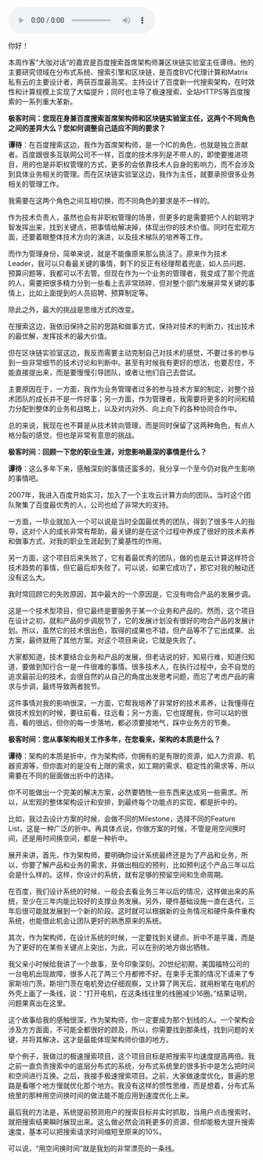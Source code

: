 <audio title="大咖对话 _ 谭待：架构的本质是折中" src="https://static001.geekbang.org/resource/audio/8c/3b/8cab50198069270f3c89c6e918cc743b.mp3" controls="controls"></audio> 
<p>你好！</p><p>本周作客“大咖对话”的嘉宾是百度搜索首席架构师兼区块链实验室主任谭待。他的主要研究领域在分布式系统、搜索引擎和区块链，是百度BVC代理计算和Matrix私有云的主要设计者，两获百度最高奖。主持设计了百度新一代搜索架构，在时效性和计算规模上实现了大幅提升；同时也主导了极速搜索、全站HTTPS等百度搜索的一系列重大革新。</p><p><strong>极客时间：您现在身兼百度搜索首席架构师和区块链实验室主任，这两个不同角色之间的差异大么？您如何调整自己适应不同的要求？</strong></p><p><strong>谭待</strong>：在百度搜索这边，我作为首席架构师，是一个IC的角色，也就是独立贡献者。百度跟很多互联网公司不一样，百度的技术序列是不带人的，即使要推进项目，用的也是非职权管理的方式，更多的会依靠技术人自身的影响力，而不会涉及到具体业务相关的管理。而在区块链实验室这边，我作为主任，就要承担很多业务相关的管理工作。</p><p>我需要在这两个角色之间互相切换，而不同角色的要求是不一样的。</p><p>作为技术负责人，虽然也会有非职权管理的场景，但更多的是需要把个人的聪明才智发挥出来，找到关键点，把事情给解决掉，体现出你的技术价值。同时在宏观方面，还要着眼整体技术方向的演进，以及技术梯队的培养等工作。</p><!-- [[[read_end]]] --><p>而作为管理身份，简单来说，就是不能像原来那么挑活了。原来作为技术Leader，我可以只看最关键的事情，剩下的反正有经理帮着兜底，如人员问题、预算问题等，我都可以不去管。但现在作为一个业务的管理者，我变成了那个兜底的人，需要把很多精力分到一些看上去非常琐碎，但对整个部门发展非常关键的事情上，比如上面提到的人员招聘、预算制定等。</p><p>除此之外，最大的挑战是思维方式的改变。</p><p>在搜索这边，我依旧保持之前的思路和做事方式，保持对技术的判断力，找出技术的最优解，发挥技术的最大价值。</p><p>但在区块链实验室这边，我反而需要主动克制自己对技术的感觉，不要过多的参与到一些非常细节的技术讨论和判断中。甚至有时候我有更好的想法，也要忍住，不能直接提出来，而是要慢慢引导团队，或者让他们自己去尝试。</p><p>主要原因在于，一方面，我作为业务管理者过多的参与技术方案的制定，对整个技术团队的成长并不是一件好事；另一方面，作为管理者，我需要将更多的时间和精力分配到整体的业务和战略上，以及对内对外、向上向下的各种协同合作中。</p><p>总的来说，我现在也不算是从技术转向管理，而是同时保留了这两种角色，有点人格分裂的感觉，但也是非常有意思的挑战。</p><p><strong>极客时间：回顾一下您的职业生涯，对您影响最深的事情是什么？</strong></p><p><strong>谭待</strong>：这么多年下来，感触深刻的事情还蛮多的，我分享一个至今仍对我产生影响的事情吧。</p><p>2007年，我进入百度开始实习，加入了一个主攻云计算方向的团队。当时这个团队聚集了百度最优秀的人，公司也给了非常大的支持。</p><p>一方面，一毕业就加入一个可以说是当时全国最优秀的团队，得到了很多牛人的指导，这对个人的成长非常有帮助，最关键的是在这个过程中养成了很好的技术素养和做事方式，对我的职业生涯起到了奠基性的作用。</p><p>另一方面，这个项目后来失败了，它有着最优秀的团队，做的也是云计算这样符合技术趋势的事情，但它最后却失败了。可以说，如果它成功了，那它对我的触动还没有这么大。</p><p>我时常回顾它的失败原因，其中最大的一个原因是，它没有吻合产品的发展步调。</p><p>这是一个技术型项目，但它最终是要服务于某一个业务和产品的。然而，这个项目在设计之初，就和产品的步调脱节了，它的发展计划没有很好的吻合产品的发展计划。所以，虽然它的技术很出色，取得的成果也不错，但产品等不了它出成果、出方案，最终就用了其他方案。对这个项目来说，它就是失败了。</p><p>大家都知道，技术要结合业务和产品的发展，但老话说的好，知易行难，知道归知道，要做到知行合一是一件很难的事情。很多技术人，在执行过程中，会不自觉的追求最前沿的技术，会很自然的从自己的角度出发思考问题，而忘了考虑产品的需求与步调，最终导致两者脱节。</p><p>这件事情对我的影响很深，一方面，它帮我培养了非常好的技术素养，让我懂得在做技术规划的时候，要往前看，往远看；另一方面，它也提醒我，你可以站的很高，看的很远，但你的每一步落地，都必须要接地气，踩中业务方的节奏。</p><p><strong>极客时间：您从事架构相关工作多年，在您看来，架构的本质是什么？</strong></p><p><strong>谭待</strong>：架构的本质是折中，作为架构师，你拥有的是有限的资源，如人力资源、机器资源等，但你面对的是没有上限的需求，如工期的需求、稳定性的需求等，所以需要在不同的层面做出折中的选择。</p><p>你不可能做出一个完美的解决方案，必然要牺牲一些东西来达成另一些需求。所以，从宏观的整体架构设计和安排，到最终每个功能点的实现，都是折中的。</p><p>比如，我过去设计方案的时候，会做不同的Milestone，选择不同的Feature List，这是一种广泛的折中。再具体点说，你做方案的时候，不管是用空间换时间，还是用时间换空间，都是一种折中。</p><p>展开来讲，首先，作为架构师，要明确你设计系统最终还是为了产品和业务，所以，你要了解产品和业务的需求，并做出相应的预判，比如预判这个产品三年以后会是什么样的。这样，你设计的系统，就有足够的预留空间和生命周期。</p><p>在百度，我们设计系统的时候，一般会去看业务三年以后的情况，这样做出来的系统，至少在三年内能比较好的支撑业务发展。另外，硬件基础设施一直在迭代，三年后很可能就发展到一个新的阶段。这时就可以根据新的业务情况和硬件条件重构系统，也能借此机会让团队更好的熟悉原来的系统。</p><p>其次，作为架构师，在设计系统的时候，一定要找到关键点。折中不是平庸，而是为了更好的在某些关键点上突出，为此，可以在别的地方做出牺牲。</p><p>我父亲小时候给我讲了一个故事，至今印象深刻。20世纪初期，美国福特公司的一台电机出现故障，很多人花了两三个月都修不好。在束手无策的情况下请来了专家斯坦门茨，斯坦门茨在电机旁边仔细观察，又计算了两天后，就用粉笔在电机的外壳上画了一条线，说：“打开电机，在这条线往里的线圈减少16圈。”结果证明，问题果真出在这里。</p><p>这个故事给我的感触很深，作为架构师，你一定要成为那个划线的人。一个架构会涉及方方面面，不可能全都很好的顾及，所以，你需要找到那条线，找到问题的关键，并将其解决，这才是最能体现架构师价值的地方。</p><p>举个例子，我做过的极速搜索项目，这个项目目标是把搜索平均速度提高两倍。我之前一直负责搜索中的底层分布式的系统，分布式系统里的很多折中是怎么把时间和空间进行互换。之后，我接手极速搜索项目。之前，大家做速度优化，普遍的思路是看哪个地方慢就优化那个地方。我没有这样的惯性思维，而是想着，分布式系统里的那种用空间换时间的做法能不能应用到速度优化上来。</p><p>最后我的方法是，系统提前预测用户的搜索目标并实时抓取，当用户点击搜索时，就把搜索结果瞬时展现出来。这么做必然会消耗更多的资源，但却能极大提升搜索速度，基本可以把搜索请求时间缩短至原来的10%。</p><p>可以说，“用空间换时间”就是我划的非常漂亮的一条线。</p><p></p>